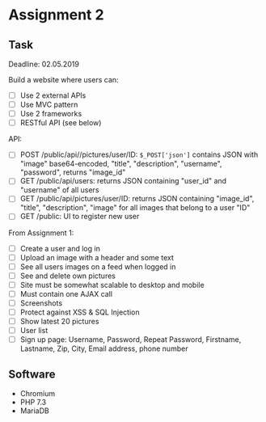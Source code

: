 # Assignment 2

## Task

Deadline: 02.05.2019

Build a website where users can:
* [ ] Use 2 external APIs
* [ ] Use MVC pattern
* [ ] Use 2 frameworks
* [ ] RESTful API (see below)

API:
* [ ] POST /public/api//pictures/user/ID: `$_POST['json']` contains JSON with "image" base64-encoded, "title", "description", "username", "password", returns "image_id"
* [ ] GET /public/api/users: returns JSON containing "user_id" and "username" of all users
* [ ] GET /public/api/pictures/user/ID: returns JSON containing "image_id", "title", "description", "image" for all images that belong to a user "ID"
* [ ] GET /public: UI to register new user

From Assignment 1:
* [ ] Create a user and log in
* [ ] Upload an image with a header and some text
* [ ] See all users images on a feed when logged in
* [ ] See and delete own pictures
* [ ] Site must be somewhat scalable to desktop and mobile
* [ ] Must contain one AJAX call
* [ ] Screenshots
* [ ] Protect against XSS & SQL Injection
* [ ] Show latest 20 pictures
* [ ] User list
* [ ] Sign up page: Username, Password, Repeat Password, Firstname, Lastname, Zip, City, Email address, phone number

## Software

* Chromium
* PHP 7.3
* MariaDB
